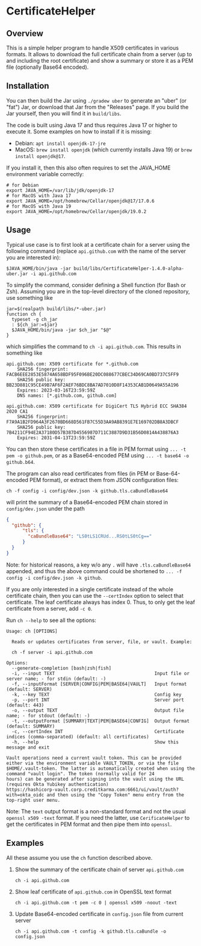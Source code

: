 # CertificateHelper

## Overview

This is a simple helper program to handle X509 certificates in various formats. It allows to download the full
certificate chain from a server (up to and including the root certificate) and show a summary or store it as a PEM
file (optionally Base64 encoded).

## Installation

You can then build the Jar using `./gradew uber` to generate an "uber" (or "fat") Jar, or download that Jar from the
"Releases" page.  If you build the Jar yourself, then you will find it in `build/libs`.

The code is built using Java 17 and thus requires Java 17 or higher to execute it. Some examples on how to install if it is
missing:
 - Debian: `apt install openjdk-17-jre`
 - MacOS: `brew install openjdk` (which currently installs Java 19) or `brew install openjdk@17`.

If you install it, then this also often requires to set the JAVA_HOME environment variable correctly:
```shell
# for Debian
export JAVA_HOME=/var/lib/jdk/openjdk-17
# for MacOS with Java 17
export JAVA_HOME=/opt/homebrew/Cellar/openjdk@17/17.0.6
# for MacOS with Java 19
export JAVA_HOME=/opt/homebrew/Cellar/openjdk/19.0.2
```

## Usage

Typical use case is to first look at a certificate chain for a server using the following command (replace
`api.github.com` with the name of the server you are interested in):
```shell
$JAVA_HOME/bin/java -jar build/libs/CertificateHelper-1.4.0-alpha-uber.jar -i api.github.com
```
To simplify the command, consider defining a Shell function (for Bash or Zsh). Assuming you are in the top-level
directory of the cloned repository, use something like
```shell
jar=$(realpath build/libs/*-uber.jar)
function ch {
  typeset -g ch_jar
  : ${ch_jar:=$jar}
  $JAVA_HOME/bin/java -jar $ch_jar "$@"
}
```
which simplifies the command to `ch -i api.github.com`.
This results in something like
```text
api.github.com: X509 certificate for *.github.com
	SHA256 fingerprint: FACB6EEE2853E5874A658BDF95F096BE20DC088677CBEC34D69CA0BD737C5FF9
	SHA256 public key: BB23D881C95CE49B7AF6F2AEF76BDC8BA7AD7010D8F14353CAB1D0649A55A196
	Expires: 2023-03-16T23:59:59Z
	DNS names: [*.github.com, github.com]

api.github.com: X509 certificate for DigiCert TLS Hybrid ECC SHA384 2020 CA1
	SHA256 fingerprint: F7A9A1B2FD964A3F2670BD668D561FB7C55D3AA9AB8391E7E169702DB8A3DBCF
	SHA256 public key: 7B4211CF94E2A37180D57B387D4556987D711C3887D9D31B56D0814A438876A3
	Expires: 2031-04-13T23:59:59Z
```

You can then store these certificates in a file in PEM format using `... -t pem -o github.pem`, or as a Base64-encoded
PEM using `... -t base64 -o github.b64`.

The program can also read certificates from files (in PEM or Base-64-encoded PEM format), or extract them from JSON
configuration files:
```shell
ch -f config -i config/dev.json -k github.tls.caBundleBase64
```
will print the summary of a Base64-encoded PEM chain stored in `config/dev.json` under the path
```json
{
  "github": {
      "tls": {
        "caBundleBase64": "LS0tLS1CRUd...RS0tLS0tCg=="
      }
  }
}
```
Note: for historical reasons, a key w/o any `.` will have `.tls.caBundleBase64` appended, and thus the above
command could be shortened to `... -f config -i config/dev.json -k github`.

If you are only interested in a single certificate instead of the whole certificate chain, then you can use the 
`--certIndex` option to select that certificate. The leaf certificate always has index 0.  Thus, to only get the 
leaf certificate from a server, add `-c 0`.

Run `ch --help` to see all the options:
```text
Usage: ch [OPTIONS]

  Reads or updates certificates from server, file, or vault. Example:

  ch -f server -i api.github.com

Options:
  --generate-completion [bash|zsh|fish]
  -i, --input TEXT                                     Input file or server name; - for stdin (default: -)
  -f, --inputFormat [SERVER|CONFIG|PEM|BASE64|VAULT]   Input format (default: SERVER)
  -k, --key TEXT                                       Config key
  -p, --port INT                                       Server port (default: 443)
  -o, --output TEXT                                    Output file name; - for stdout (default: -)
  -t, --outputFormat [SUMMARY|TEXT|PEM|BASE64|CONFIG]  Output format (default: SUMMARY)
  -c, --certIndex INT                                  Certificate indices (comma-separated) (default: all certificates)
  -h, --help                                           Show this message and exit

Vault operations need a current vault token. This can be provided either via the environment variable VAULT_TOKEN, or via the file
$HOME/.vault-token. The latter is automatically created when using the command "vault login". The token (normally valid for 24
hours) can be generated after signing into the vault using the URL (requires Okta Yubikey authentication)
https://hashicorp-vault.corp.creditkarma.com:6661/ui/vault/auth?with=okta_oidc and then using the "Copy Token" menu entry from the
top-right user menu.
```

Note: The `text` output format is a non-standard format and not the usual `openssl x509 -text` format. If you need
the latter, use `CerificateHelper` to get the certificates in PEM format and then pipe them into `openssl`.

## Examples

All these assume you use the `ch` function described above.

1. Show the summary of the certificate chain of server `api.github.com`
    ```shell
    ch -i api.github.com 
    ```
2. Show leaf certificate of `api.github.com` in OpenSSL text format
    ```shell
    ch -i api.github.com -t pem -c 0 | openssl x509 -noout -text
    ```
3. Update Base64-encoded certificate in `config.json` file from current server 
    ```shell
    ch -i api.github.com -t config -k github.tls.caBundle -o config.json
    ```
